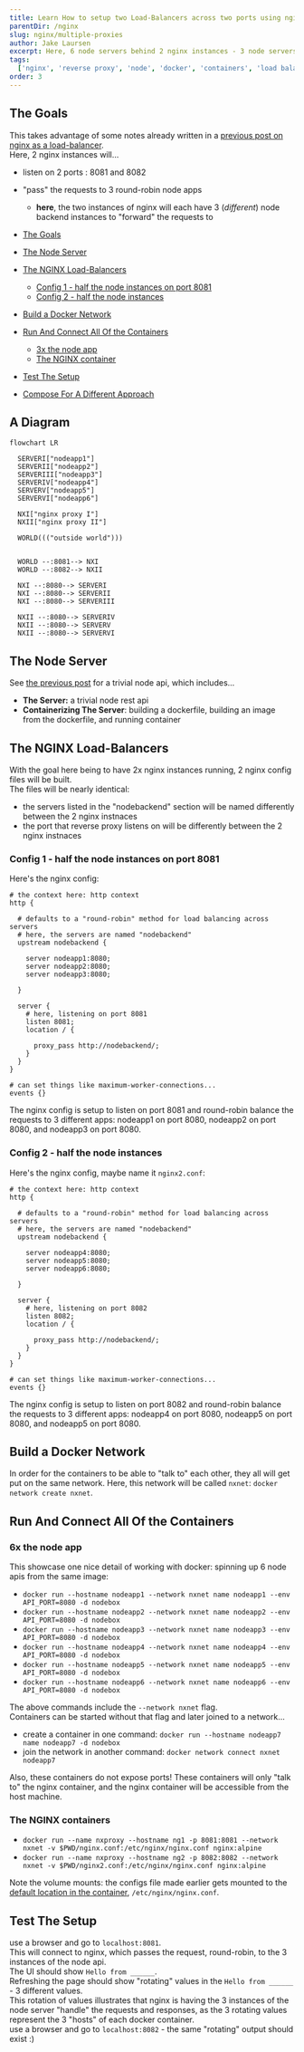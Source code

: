 ```yaml
---
title: Learn How to setup two Load-Balancers across two ports using nginx
parentDir: /nginx
slug: nginx/multiple-proxies
author: Jake Laursen
excerpt: Here, 6 node servers behind 2 nginx instances - 3 node servers per nginx proxy
tags:
  ['nginx', 'reverse proxy', 'node', 'docker', 'containers', 'load balancer']
order: 3
---
```


## The Goals

This takes advantage of some notes already written in a [previous post on nginx as a load-balancer](/nginx/reverse-proxy).  
Here, 2 nginx instances will...

- listen on 2 ports : 8081 and 8082
- "pass" the requests to 3 round-robin node apps

  - **here**, the two instances of nginx will each have 3 (_different_) node backend instances to "forward" the requests to

- [The Goals](#the-goals)
- [The Node Server](#the-node-server)
- [The NGINX Load-Balancers](#the-nginx-load-balancers)
  - [Config 1 - half the node instances on port 8081](#config-1---half-the-node-instances-on-port-8081)
  - [Config 2 - half the node instances](#config-2---half-the-node-instances)
- [Build a Docker Network](#build-a-docker-network)
- [Run And Connect All Of the Containers](#run-and-connect-all-of-the-containers)
  - [3x the node app](#3x-the-node-app)
  - [The NGINX container](#the-nginx-container)
- [Test The Setup](#test-the-setup)
- [Compose For A Different Approach](#compose-for-a-different-approach)

## A Diagram

```mermaid
flowchart LR

  SERVERI["nodeapp1"]
  SERVERII["nodeapp2"]
  SERVERIII["nodeapp3"]
  SERVERIV["nodeapp4"]
  SERVERV["nodeapp5"]
  SERVERVI["nodeapp6"]

  NXI["nginx proxy I"]
  NXII["nginx proxy II"]

  WORLD((("outside world")))


  WORLD --:8081--> NXI
  WORLD --:8082--> NXII

  NXI --:8080--> SERVERI
  NXI --:8080--> SERVERII
  NXI --:8080--> SERVERIII

  NXII --:8080--> SERVERIV
  NXII --:8080--> SERVERV
  NXII --:8080--> SERVERVI
```

## The Node Server

See [the previous post](/nginx/reverse-proxy) for a trivial node api, which includes...

- **The Server:** a trivial node rest api
- **Containerizing The Server**: building a dockerfile, building an image from the dockerfile, and running container

## The NGINX Load-Balancers

With the goal here being to have 2x nginx instances running, 2 nginx config files will be built.  
The files will be nearly identical:

- the servers listed in the "nodebackend" section will be named differently between the 2 nginx instnaces
- the port that reverse proxy listens on will be differently between the 2 nginx instnaces

### Config 1 - half the node instances on port 8081

Here's the nginx config:

```text
# the context here: http context
http {

  # defaults to a "round-robin" method for load balancing across servers
  # here, the servers are named "nodebackend"
  upstream nodebackend {

    server nodeapp1:8080;
    server nodeapp2:8080;
    server nodeapp3:8080;

  }

  server {
    # here, listening on port 8081
    listen 8081;
    location / {

      proxy_pass http://nodebackend/;
    }
  }
}

# can set things like maximum-worker-connections...
events {}
```

The nginx config is setup to listen on port 8081 and round-robin balance the requests to 3 different apps: nodeapp1 on port 8080, nodeapp2 on port 8080, and nodeapp3 on port 8080.

### Config 2 - half the node instances

Here's the nginx config, maybe name it `nginx2.conf`:

```text
# the context here: http context
http {

  # defaults to a "round-robin" method for load balancing across servers
  # here, the servers are named "nodebackend"
  upstream nodebackend {

    server nodeapp4:8080;
    server nodeapp5:8080;
    server nodeapp6:8080;

  }

  server {
    # here, listening on port 8082
    listen 8082;
    location / {

      proxy_pass http://nodebackend/;
    }
  }
}

# can set things like maximum-worker-connections...
events {}
```

The nginx config is setup to listen on port 8082 and round-robin balance the requests to 3 different apps: nodeapp4 on port 8080, nodeapp5 on port 8080, and nodeapp5 on port 8080.

## Build a Docker Network

In order for the containers to be able to "talk to" each other, they all will get put on the same network. Here, this network will be called `nxnet`: `docker network create nxnet`.

## Run And Connect All Of the Containers

### 6x the node app

This showcase one nice detail of working with docker: spinning up 6 node apis from the same image:

- `docker run --hostname nodeapp1 --network nxnet name nodeapp1 --env API_PORT=8080 -d nodebox`
- `docker run --hostname nodeapp2 --network nxnet name nodeapp2 --env API_PORT=8080 -d nodebox`
- `docker run --hostname nodeapp3 --network nxnet name nodeapp3 --env API_PORT=8080 -d nodebox`
- `docker run --hostname nodeapp4 --network nxnet name nodeapp4 --env API_PORT=8080 -d nodebox`
- `docker run --hostname nodeapp5 --network nxnet name nodeapp5 --env API_PORT=8080 -d nodebox`
- `docker run --hostname nodeapp6 --network nxnet name nodeapp6 --env API_PORT=8080 -d nodebox`

The above commands include the `--network nxnet` flag.  
Containers can be started without that flag and later joined to a network...

- create a container in one command: `docker run --hostname nodeapp7 name nodeapp7 -d nodebox`
- join the network in another command: `docker network connect nxnet nodeapp7`

Also, these containers do not expose ports! These containers will only "talk to" the nginx container, and the nginx container will be accessible from the host machine.

### The NGINX containers

- `docker run --name nxproxy --hostname ng1 -p 8081:8081 --network nxnet -v $PWD/nginx.conf:/etc/nginx/nginx.conf nginx:alpine`
- `docker run --name nxproxy --hostname ng2 -p 8082:8082 --network nxnet -v $PWD/nginx2.conf:/etc/nginx/nginx.conf nginx:alpine`

Note the volume mounts: the configs file made earlier gets mounted to the [default location in the container](https://hub.docker.com/_/nginx), `/etc/nginx/nginx.conf`.

## Test The Setup

use a browser and go to `localhost:8081`.  
This will connect to nginx, which passes the request, round-robin, to the 3 instances of the node api.  
The UI should show `Hello from ______`.  
Refreshing the page should show "rotating" values in the `Hello from ______` - 3 different values.  
This rotation of values illustrates that nginx is having the 3 instances of the node server "handle" the requests and responses, as the 3 rotating values represent the 3 "hosts" of each docker container.  
use a browser and go to `localhost:8082` - the same "rotating" output should exist :)

